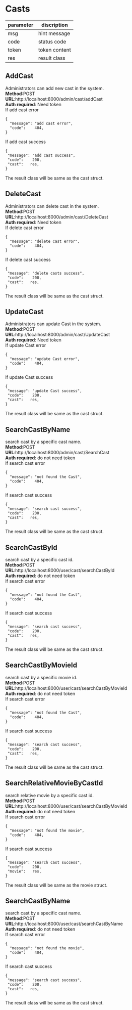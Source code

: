 # Casts

parameter  | discription
 ---- | ----- 
 msg  | hint message 
 code  | status code 
 token | token content
 res | result class
 
## AddCast
Administrators can add new cast in the system.  
**Method**:POST  
**URL**:http://localhost:8000/admin/cast/addCast  
**Auth required**: Need token  
If add cast error   
```
{
  "message": "add cast error",
  "code":    404,
}
```  
If add cast success
```
{
 "message": "add cast success",
 "code":    200,
 "cast":   res,
}
```    
The result class will be same as the cast struct.

## DeleteCast
Administrators can delete cast in the system.  
**Method**:POST  
**URL**:http://localhost:8000/admin/cast/DeleteCast  
**Auth required**: Need token  
If delete cast error   
```
{
  "message": "delete cast error",
  "code":    404,
}
```  
If delete cast success
```
{
 "message": "delete casts success",
 "code":    200,
 "cast":   res,
}
```   
The result class will be same as the cast struct.

## UpdateCast
Administrators can update Cast in the system.  
**Method**:POST   
**URL**:http://localhost:8000/admin/cast/UpdateCast  
**Auth required**: Need token   
If update Cast error   
```
{
  "message": "update Cast error",
  "code":    404,
}
```  
If update Cast success
```
{
 "message": "update Cast success",
 "code":    200,
 "cast":   res,
}
```   
The result class will be same as the cast struct.

## SearchCastByName
search cast by a specific cast name.  
**Method**:POST   
**URL**:http://localhost:8000/admin/cast/SearchCast  
**Auth required**: do not need token   
If search cast error   
```
{
  "message": "not found the Cast",
  "code":    404,
}
```  
If search cast success
```
{
 "message": "search cast success",
 "code":    200,
 "cast":   res,
}
``` 
The result class will be same as the cast struct.

## SearchCastById
search cast by a specific cast id.  
**Method**:POST   
**URL**:http://localhost:8000/user/cast/searchCastById  
**Auth required**: do not need token   
If search cast error   
```
{
  "message": "not found the Cast",
  "code":    404,
}
```  
If search cast success
```
{
 "message": "search cast success",
 "code":    200,
 "cast":   res,
}
``` 
The result class will be same as the cast struct.


## SearchCastByMovieId
search cast by a specific movie id.  
**Method**:POST   
**URL**:http://localhost:8000/user/cast/searchCastByMovieId  
**Auth required**: do not need token   
If search cast error   
```
{
  "message": "not found the Cast",
  "code":    404,
}
```  
If search cast success
```
{
 "message": "search cast success",
 "code":    200,
 "cast":   res,
}
``` 
The result class will be same as the cast struct.

## SearchRelativeMovieByCastId
search relative movie by a specific cast id.  
**Method**:POST   
**URL**:http://localhost:8000/user/cast/searchCastByMovieId  
**Auth required**: do not need token   
If search cast error   
```
{
  "message": "not found the movie",
  "code":    404,
}
```  
If search cast success
```
{
 "message": "search cast success",
 "code":    200,
 "movie":   res,
}
``` 
The result class will be same as the movie struct.

## SearchCastByName
search cast by a specific cast name.  
**Method**:POST   
**URL**:http://localhost:8000/user/cast/searchCastByName  
**Auth required**: do not need token   
If search cast error   
```
{
  "message": "not found the movie",
  "code":    404,
}
```  
If search cast success
```
{
 "message": "search cast success",
 "code":    200,
 "cast":   res,
}
``` 
The result class will be same as the cast struct.
